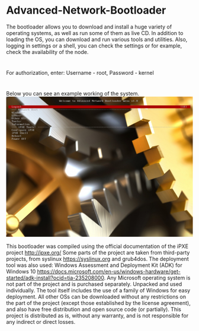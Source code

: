 # Advanced-Network-Bootloader
The bootloader allows you to download and install a huge variety of operating systems, as well as run some of them as live СD.
In addition to loading the OS, you can download and run various tools and utilities. Also, logging in settings or a shell, you can check the settings or for example, check the availability of the node.
#
For authorization, enter:
Username - root, Password - kernel
#
Below you can see an example working of the system.
![Image alt](https://github.com/Losenmann/Advanced-Network-Bootloader/blob/master/Screenshot.png)

This bootloader was compiled using the official documentation of the iPXE project http://ipxe.org/
Some parts of the project are taken from third-party projects, from syslinux  https://syslinux.org and grub4dos. The deployment tool was also used: Windows Assessment and Deployment Kit (ADK) for Windows 10 https://docs.microsoft.com/en-us/windows-hardware/get-started/adk-install?ocid=tia-235208000. Any Microsoft operating system is not part of the project and is purchased separately. Unpacked and used individually. The tool itself includes the use of a family of Windows for easy deployment. All other OSs can be downloaded without any restrictions on the part of the project (except those established by the license agreement), and also have free distribution and open source code (or partially). This project is distributed as is, without any warranty, and is not responsible for any indirect or direct losses.
